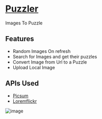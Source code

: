 # [Puzzler](https://kuzzler.netlify.app/)
Images To Puzzle

## Features
- Random Images On refresh
- Search for Images and get their puzzles
- Convert Image from Url to a Puzzle
- Upload Local Image

## APIs Used
 - [Picsum](https://www.picsum.photos)
 - [Loremflickr](https://loremflickr.com)

![image](https://github.com/user-attachments/assets/8006fb0e-ee5b-4217-9b54-37441b74973b)
